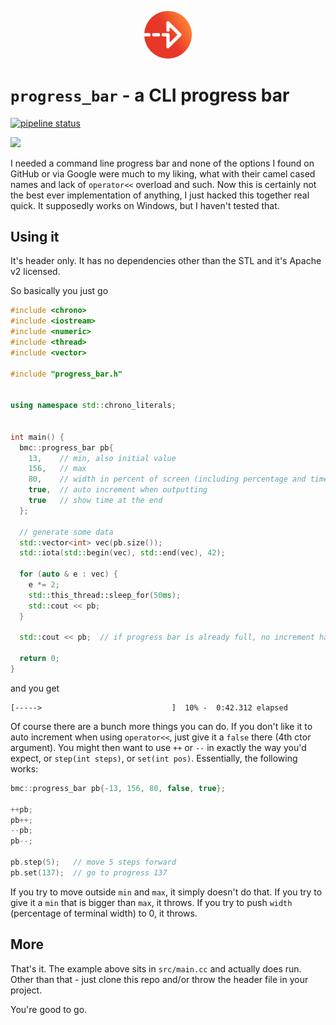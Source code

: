 <p align="center"><img src="./misc/progress_small.png" width="15%" /></p>

# `progress_bar` - a CLI progress bar

[![pipeline status](https://gitlab.bmc-labs.com/libraries/progress_bar/badges/master/pipeline.svg)](https://gitlab.bmc-labs.com/libraries/progress_bar/commits/master)

<a href="https://asciinema.org/a/ZesQrQgJhN1HEu5nwbzww9GTf" target="_blank">
  <img src="https://asciinema.org/a/ZesQrQgJhN1HEu5nwbzww9GTf.svg" />
</a>

I needed a command line progress bar and none of the options I found on GitHub
or via Google were much to my liking, what with their camel cased names and
lack of `operator<<` overload and such. Now this is certainly not the best ever
implementation of anything, I just hacked this together real quick. It
supposedly works on Windows, but I haven't tested that.


## Using it
It's header only. It has no dependencies other than the STL and it's Apache v2
licensed.

So basically you just go
```cpp
#include <chrono>
#include <iostream>
#include <numeric>
#include <thread>
#include <vector>

#include "progress_bar.h"


using namespace std::chrono_literals;


int main() {
  bmc::progress_bar pb{
    13,    // min, also initial value
    156,   // max
    80,    // width in percent of screen (including percentage and time)
    true,  // auto increment when outputting
    true   // show time at the end
  };

  // generate some data
  std::vector<int> vec(pb.size());
  std::iota(std::begin(vec), std::end(vec), 42);

  for (auto & e : vec) {
    e *= 2;
    std::this_thread::sleep_for(50ms);
    std::cout << pb;
  }

  std::cout << pb;  // if progress bar is already full, no increment happens

  return 0;
}
```

and you get
```shell
[----->                             ]  10% -  0:42.312 elapsed
```

Of course there are a bunch more things you can do. If you don't like it to
auto increment when using `operator<<`, just give it a `false` there (4th ctor
argument). You might then want to use `++` or `--` in exactly the way you'd
expect, or `step(int steps)`, or `set(int pos)`. Essentially, the following
works:
```cpp
bmc::progress_bar pb{-13, 156, 80, false, true};

++pb;
pb++;
--pb;
pb--;

pb.step(5);   // move 5 steps forward
pb.set(137);  // go to progress 137
```

If you try to move outside `min` and `max`, it simply doesn't do that. If you
try to give it a `min` that is bigger than `max`, it throws. If you try to push
`width` (percentage of terminal width) to 0, it throws.


## More
That's it. The example above sits in `src/main.cc` and actually does run. Other
than that - just clone this repo and/or throw the header file in your project.

You're good to go.


